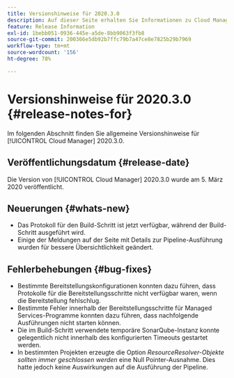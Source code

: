 ```yaml
---
title: Versionshinweise für 2020.3.0
description: Auf dieser Seite erhalten Sie Informationen zu Cloud Manager 2020.3.0.
feature: Release Information
exl-id: 1bebb051-0936-445e-a5de-8bb9063f3fb8
source-git-commit: 200366e5db92b7ffc79b7a47ce8e7825b29b7969
workflow-type: tm+mt
source-wordcount: '156'
ht-degree: 78%

---
```


# Versionshinweise für 2020.3.0 {#release-notes-for}

Im folgenden Abschnitt finden Sie allgemeine Versionshinweise für [!UICONTROL Cloud Manager] 2020.3.0.

## Veröffentlichungsdatum {#release-date}

Die Version von [!UICONTROL Cloud Manager] 2020.3.0 wurde am 5. März 2020 veröffentlicht.

## Neuerungen {#whats-new}

* Das Protokoll für den Build-Schritt ist jetzt verfügbar, während der Build-Schritt ausgeführt wird.
* Einige der Meldungen auf der Seite mit Details zur Pipeline-Ausführung wurden für bessere Übersichtlichkeit geändert.

## Fehlerbehebungen {#bug-fixes}

* Bestimmte Bereitstellungskonfigurationen konnten dazu führen, dass Protokolle für die Bereitstellungsschritte nicht verfügbar waren, wenn die Bereitstellung fehlschlug.
* Bestimmte Fehler innerhalb der Bereitstellungsschritte für Managed Services-Programme konnten dazu führen, dass nachfolgende Ausführungen nicht starten können.
* Die im Build-Schritt verwendete temporäre SonarQube-Instanz konnte gelegentlich nicht innerhalb des konfigurierten Timeouts gestartet werden.
* In bestimmten Projekten erzeugte die Option *ResourceResolver-Objekte sollten immer geschlossen werden* eine Null Pointer-Ausnahme. Dies hatte jedoch keine Auswirkungen auf die Ausführung der Pipeline.
